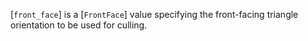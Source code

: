 [`front_face`] is a [`FrontFace`] value specifying the front-facing
triangle orientation to be used for culling.